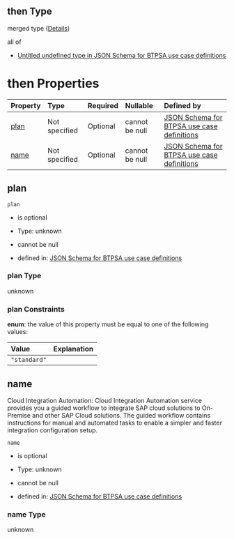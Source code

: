 ## then Type

merged type ([Details](btpsa-usecase-properties-services-items-allof-2-then-allof-10-then.md))

all of

*   [Untitled undefined type in JSON Schema for BTPSA use case definitions](btpsa-usecase-properties-services-items-allof-2-then-allof-10-then-allof-0.md "check type definition")

# then Properties

| Property      | Type          | Required | Nullable       | Defined by                                                                                                                                                                                                            |
| :------------ | :------------ | :------- | :------------- | :-------------------------------------------------------------------------------------------------------------------------------------------------------------------------------------------------------------------- |
| [plan](#plan) | Not specified | Optional | cannot be null | [JSON Schema for BTPSA use case definitions](btpsa-usecase-properties-services-items-allof-2-then-allof-10-then-properties-plan.md "undefined#/properties/services/items/allOf/2/then/allOf/10/then/properties/plan") |
| [name](#name) | Not specified | Optional | cannot be null | [JSON Schema for BTPSA use case definitions](btpsa-usecase-properties-services-items-allof-2-then-allof-10-then-properties-name.md "undefined#/properties/services/items/allOf/2/then/allOf/10/then/properties/name") |

## plan



`plan`

*   is optional

*   Type: unknown

*   cannot be null

*   defined in: [JSON Schema for BTPSA use case definitions](btpsa-usecase-properties-services-items-allof-2-then-allof-10-then-properties-plan.md "undefined#/properties/services/items/allOf/2/then/allOf/10/then/properties/plan")

### plan Type

unknown

### plan Constraints

**enum**: the value of this property must be equal to one of the following values:

| Value        | Explanation |
| :----------- | :---------- |
| `"standard"` |             |

## name

Cloud Integration Automation: Cloud Integration Automation service provides you a guided workflow to integrate SAP cloud solutions to On-Premise and other SAP Cloud solutions. The guided workflow contains instructions for manual and automated tasks to enable a simpler and faster integration configuration setup.

`name`

*   is optional

*   Type: unknown

*   cannot be null

*   defined in: [JSON Schema for BTPSA use case definitions](btpsa-usecase-properties-services-items-allof-2-then-allof-10-then-properties-name.md "undefined#/properties/services/items/allOf/2/then/allOf/10/then/properties/name")

### name Type

unknown
